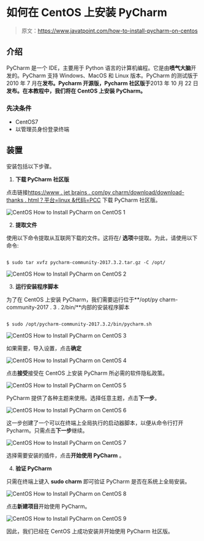 # 如何在 CentOS 上安装 PyCharm

> 原文：<https://www.javatpoint.com/how-to-install-pycharm-on-centos>

## 介绍

PyCharm 是一个 IDE，主要用于 Python 语言的计算机编程。它是由**喷气大脑**开发的。PyCharm 支持 Windows、MacOS 和 Linux 版本。PyCharm 的测试版于 2010 年 7 月在**发布。Pycharm 开源版，Pycharm 社区版于**2013 年 10 月 22 日**发布。在本教程中，我们将在 CentOS 上安装 PyCharm。**

### 先决条件

*   CentOS7
*   以管理员身份登录终端

## 装置

安装包括以下步骤。

1) **下载 PyCharm 社区版**

点击链接[https://www . jet brains . com/py charm/download/download-thanks . html？平台=linux &代码=PCC](https://www.jetbrains.com/pycharm/download/download-thanks.html?platform=linux&code=PCC) 下载 PyCharm 社区版。

![CentOS How to Install PyCharm on CentOS 1](img/5093436670ba6866d0d3cb3cd66980d4.png)

2) **提取文件**

使用以下命令提取从互联网下载的文件。这将在/ **选项**中提取。为此，请使用以下命令:

```

$ sudo tar xvfz pycharm-community-2017.3.2.tar.gz -C /opt/

```

![CentOS How to Install PyCharm on CentOS 2](img/36dee2ead2ed49249d36b19359722a5e.png)

3) **运行安装程序脚本**

为了在 CentOS 上安装 PyCharm，我们需要运行位于**/opt/py charm-community-2017 . 3 . 2/bin/**内部的安装程序脚本

```

$ sudo /opt/pycharm-community-2017.3.2/bin/pycharm.sh

```

![CentOS How to Install PyCharm on CentOS 3](img/aee8d43e2af02c4fe13ddced56897f40.png)

如果需要，导入设置，点击**确定**

![CentOS How to Install PyCharm on CentOS 4](img/6f8ec8df9d61f9bf0a255d07888db960.png)

点击**接受**接受在 CentOS 上安装 PyCharm 所必需的软件隐私政策。

![CentOS How to Install PyCharm on CentOS 5](img/25ae7650e8fc3aabe38dc944b953d7d4.png)

PyCharm 提供了各种主题来使用。选择任意主题，点击**下一步**。

![CentOS How to Install PyCharm on CentOS 6](img/8b3666e199b26c304485f227edbea72d.png)

这一步创建了一个可以在终端上全局执行的启动器脚本，以便从命令行打开 Pycharm。只需点击**下一步**继续。

![CentOS How to Install PyCharm on CentOS 7](img/7e59dd9a1ab7c18a7c84b86b41a016ac.png)

选择需要安装的插件，点击**开始使用 PyCharm** 。

4) **验证 PyCharm**

只需在终端上键入 **sudo charm** 即可验证 PyCharm 是否在系统上全局安装。

![CentOS How to Install PyCharm on CentOS 8](img/0abc1349fafec20166baf28f5c7a0bef.png)

点击**新建项目**开始使用 PyCharm。

![CentOS How to Install PyCharm on CentOS 9](img/55dceaed741964b236fa7e49937e87c3.png)

因此，我们已经在 CentOS 上成功安装并开始使用 PyCharm 社区版。